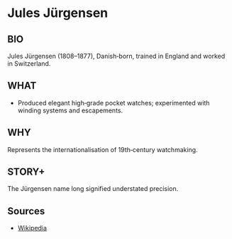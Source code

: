 ---
---
# Jules Jürgensen

## BIO
Jules Jürgensen (1808–1877), Danish‑born, trained in England and worked in Switzerland.

## WHAT
- Produced elegant high‑grade pocket watches; experimented with winding systems and escapements.

## WHY
Represents the internationalisation of 19th‑century watchmaking.

## STORY+
The Jürgensen name long signified understated precision.

## Sources
- [Wikipedia](https://en.wikipedia.org/wiki/Jules_J%C3%BCrgensen)
